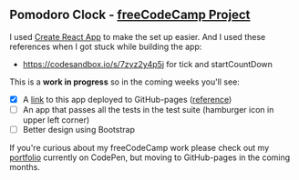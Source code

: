 ## Pomodoro Clock - [freeCodeCamp Project](https://learn.freecodecamp.org/front-end-libraries/front-end-libraries-projects/build-a-pomodoro-clock/)

I used [Create React App](https://github.com/facebook/create-react-app) to make the set up easier.
And I used these references when I got stuck while building the app:
- https://codesandbox.io/s/7zyz2y4p5j for tick and startCountDown

This is a **work in progress** so in the coming weeks you'll see:

- [X] A [link](https://marvokdolor.github.io/pomodoro-clock-fcc/) to this app deployed to GitHub-pages ([reference](https://medium.freecodecamp.org/surge-vs-github-pages-deploying-a-create-react-app-project-c0ecbf317089))
- [ ] An app that passes all the tests in the test suite (hamburger icon in upper left corner)
- [ ] Better design using Bootstrap

If you're curious about my freeCodeCamp work please check out my [portfolio](https://codepen.io/marvokdolor/full/bmLbQy/) currently on CodePen, but moving to GitHub-pages in the coming months.
